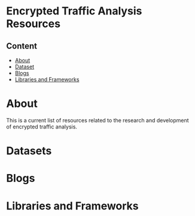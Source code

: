 # Encrypted Traffic Analysis Resources

## Content
- [About](#about)
- [Dataset](#datasets)
- [Blogs](#blogs)
- [Libraries and Frameworks](#libraries-and-frameworks)

# About
This is a current list of resources related to the research and development of encrypted traffic analysis.

# Datasets

# Blogs

# Libraries and Frameworks

